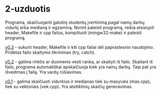 # 2-uzduotis

Programa, skaičiuojanti galutinį studentų įvertinimą pagal namų darbų vidurkį arba medianą ir egzaminą. 
Norint paleisti programą, reikia atsisiųsti header, Makefile ir cpp failus, kompiliuoti (mingw32-make) ir paleisti programą.

[v0.3](https://github.com/MatasValiunas/2-uzduotis/tree/v0.3) - sukurti header, Makefile ir kiti cpp failai dėl paprastesnio naudojimo. Pridėtas failo skaitymo tikrinimas (try, catch).

[v0.2](https://github.com/MatasValiunas/2-uzduotis/tree/v0.2) - galima rinktis ar duomenis vesti ranka, ar skaityti iš failo. Skaitant iš failo, programa automatiškai apskaičiuoja kiek yra namų darbų. Taip pat yra išvedimas į failą. Yra vardų rūšiavimas.

[v0.1](https://github.com/MatasValiunas/2-uzduotis/tree/v0.1) - galima skaičiuoti vidurkius ir medianas tiek su masyvais (mas.cpp), tiek su vektoriais (vek.cpp). Yra atsitiktinių skaičių generavimas.
